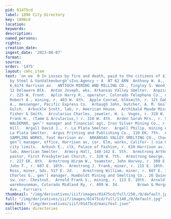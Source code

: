 ```yaml
---
pid: 01475cd
label: 1890 City Directory
key: 1890cd
location: 
keywords: 
description: 
named_persons: 
rights: 
creation_date: 
ingest_date: '2023-08-07'
format: 
source: 
order: '1475'
layout: cmhc_item
text: 'on ee  0 In Losses by fire and death, paid to the citizens of $I5 00 Leadville
  by Steel & VanValkenburgh’sIns.Agency ~ A  NT 62 ARN  Anthony W. A., mining, r.
  6,6174 Harrison av.  ANTIOCH MINING AND MILLING CO., Tingley S. Wood, gen’l manager,
  12 Delaware Blk.  Anton Joseph, wks. Arkansas Valley Smelter.  Anpzicek Anton, lab,
  r. 225 W. Front.  Aplin Harry R., operator, Colorado Telephone Co., r. 403 W. 4th.  Aplin
  Robert 8., mining, r. 403 W. 4th.  Apple Conrad, blksmith, r. 12t Oak.  Apted E.
  A., messenger, Pacific Express Co.  Arbaugh John, butcher, A. M. Goslen, r. Georgia
  Gulch.  Arbuckle Scott, lab, r. American House.  Archibald Maude Miss, clk, Daniels,
  Fisher & Smith.  Arcularius Charles, jeweler, W. L. Voges, r. 310 W. 4th.  Areularius
  Frank H., (Tamm & Arcularius,) r. 310 W. 4th.  Arden Sarah Mrs., r. 507 E. 10th.  ARENS
  WALDEMAR, gen’! manager and financial agt, Iron Silver Mining Co., r. at mine Iron
  Hill.  Argall David J., r. La Plata Smelter.  Argall Philip, mining engineer, r.
  La Plata Smelter.  Argus Printing and Publishing Co., 110 EK. 7th.  AEKANSAS VALLEY
  SAMPLING WORKS, foot Harrison av.  ARKANSAS VALLEY SMELTING CO., Charies T. Limberg,
  gen’l manager, office, Harrison av, cor. Elm, works, Califor- | nia Gulch, W. of
  city limits.  Arkush E., clk, Palace of Fashion, r. 610 Harrison av. ‘  Arler Richard,
  lab, American Smelter.  Armory Hall, 140-142 E. 5th.  Armstrong Arthur E. Rev.,
  pastor, First Presbyterian Church, r. 320 W. 7th.  Armstrong George, conductor,
  r. 227 EK. 8th.  Armstrong Hiram W., teamster, John Harvey, r. 300 E. 11th.  Armstrong
  John T., r. 607 E. 10th.  Armstrong J. Frank, miner, r. 115 E. 10th.  Armstrong
  Ross, miner, bds. 517 E. 2d. .  Armstrong William, miner, r. 607 E. 10th. ,  Arnold
  Charles G., gen’] manager, Humboldt Mining and Smelting Co., 26 Quincy Blk, r. Spruce,
  sw. cor. Chestnut.  Arnold Frank S., mining, r. 113 E. 10th.  Arnold Frederick A.,
  warehouseman, Colorado Midland Ry, r. 409 W. 3d.        Brown & Morgan, 313 Harrison
  Ave., Furriers '
thumbnail: "/img/derivatives/iiif/images/01475cd/full/250,/0/default.jpg"
full: "/img/derivatives/iiif/images/01475cd/full/1140,/0/default.jpg"
manifest: "/img/derivatives/iiif/01475cd/manifest.json"
collection: directories
---
```

